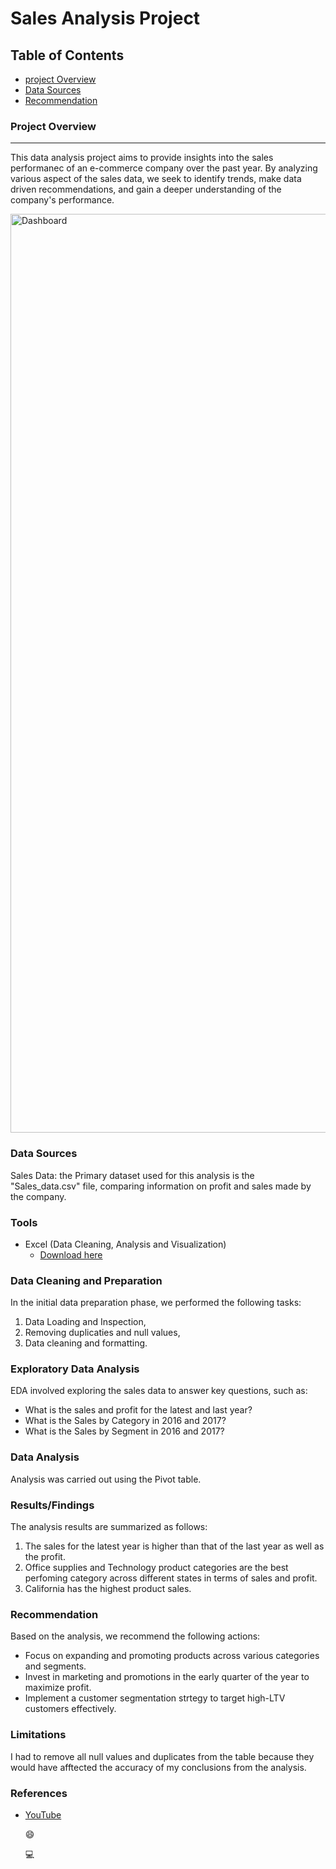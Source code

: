 # Sales Analysis Project

## Table of Contents

- [project Overview](#project-overview)
- [Data Sources](#data-sources)
- [Recommendation](#recommendation)


### Project Overview
---

This data analysis project aims to provide insights into the sales performanec of an e-commerce company over the past year. By analyzing various aspect of the sales data, we seek to identify trends, make data driven recommendations, and gain a deeper understanding of the company's performance.

<img width="1470" alt="Dashboard" src="https://github.com/Rasheedat-Olaiya/Adenike_portfolio/assets/113972215/8b351f0d-017c-4b34-91e9-a2364cfc13ef">



### Data Sources

Sales Data: the Primary dataset used for this analysis is the "Sales_data.csv" file, comparing information on profit and sales made by the company.

### Tools

- Excel (Data Cleaning, Analysis and Visualization)
   - [Download here](https://microsoft.com)


### Data Cleaning and Preparation

In the initial data preparation phase, we performed the following tasks:
1. Data Loading and Inspection,
2. Removing duplicaties and null values,
3. Data cleaning and formatting.

### Exploratory Data Analysis

EDA involved exploring the sales data to answer key questions, such as:

- What is the sales and profit for the latest and last year?
- What is the Sales by Category in 2016 and 2017?
- What is the Sales by Segment in 2016 and 2017?


### Data Analysis

Analysis was carried out using the Pivot table.


### Results/Findings


The analysis results are summarized as follows:
1. The sales for the latest year is higher than that of the last year as well as the profit.
2. Office supplies and Technology product categories are the best perfoming category across different states in terms of sales and profit.
3. California has the highest product sales.


### Recommendation


Based on the analysis, we recommend the following actions:
- Focus on expanding and promoting products across various categories and segments.
- Invest in marketing and promotions in the early quarter of the year to maximize profit.
- Implement a customer segmentation strtegy to target high-LTV customers effectively.


### Limitations


I had to remove all null values  and duplicates from the table because they would have afftected the accuracy of my conclusions from the analysis. 


### References

- [YouTube](https://www.youtube.com/watch?v=eaSg0mu6nLM)

  😄

  💻

